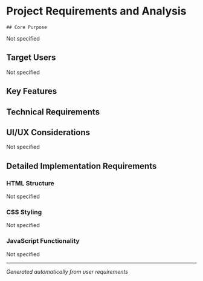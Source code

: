 # Project Requirements and Analysis

    ## Core Purpose
Not specified

## Target Users  
Not specified

## Key Features

## Technical Requirements

## UI/UX Considerations
Not specified

## Detailed Implementation Requirements

### HTML Structure
Not specified

### CSS Styling  
Not specified

### JavaScript Functionality
Not specified

---
*Generated automatically from user requirements*
